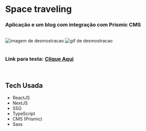 # Space traveling 
<h3>Aplicação e um blog com integração com Prismic CMS</h3>
<br/>

<img src='./GitImg/space.png' alt='imagem de desmostracao' />

<img src='./GitImg/spacetraveling.gif' alt='gif de desmostracao' />


<br/>
<br/>

<h3>Link para testa: <strong><a href="https://space-traveling-8t6b65306-hudsonlhmartins.vercel.app/">Clique Aqui</a></strong></h3>

<br/>

## Tech Usada
<ul>

<li>ReactJS</li>
<li>NextJS</li>
<li>SSG</li>
<li>TypeScript</li>
<li>CMS (Prismic)</li>
<li>Sass</li>

</ul>